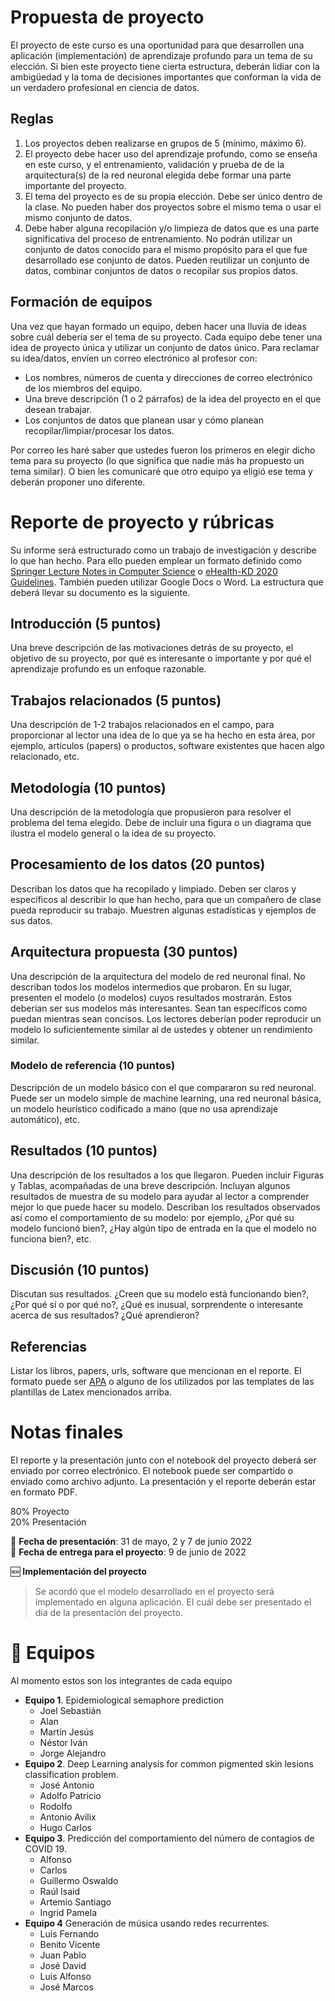 # Propuesta de proyecto

El proyecto de este curso es una oportunidad para que desarrollen una aplicación (implementación) de aprendizaje profundo para un tema de su elección. Si bien este proyecto tiene cierta estructura, deberán lidiar con la ambigüedad y la toma de decisiones importantes que conforman la vida de un verdadero profesional en ciencia de datos.

## Reglas

1.  Los proyectos deben realizarse en grupos de 5 (mínimo, máximo 6).
2.  El proyecto debe hacer uso del aprendizaje profundo, como se enseña en este curso, y el entrenamiento, validación y prueba de de la arquitectura(s) de la red neuronal elegida debe formar una parte importante del proyecto.
3.  El tema del proyecto es de su propia elección. Debe ser único dentro de la clase. No pueden haber dos proyectos sobre el mismo tema o usar el mismo conjunto de datos.
4.  Debe haber alguna recopilación y/o limpieza de datos que es una parte significativa del proceso de entrenamiento. No podrán utilizar un conjunto de datos conocido para el mismo propósito para el que fue desarrollado ese conjunto de datos. Pueden reutilizar un conjunto de datos, combinar conjuntos de datos o recopilar sus propios datos.

## Formación de equipos

Una vez que hayan formado un equipo, deben hacer una lluvia de ideas sobre cuál debería ser el tema de su proyecto. Cada equipo debe tener una idea de proyecto única y utilizar un conjunto de datos único. Para reclamar su idea/datos, envíen un correo electrónico al profesor con:

*   Los nombres, números de cuenta y direcciones de correo electrónico de los miembros del equipo.
*   Una breve descripción (1 o 2 párrafos) de la idea del proyecto en el que desean trabajar.
*   Los conjuntos de datos que planean usar y cómo planean recopilar/limpiar/procesar los datos.

Por correo les haré saber que ustedes fueron los primeros en elegir dicho tema para su proyecto (lo que significa que nadie más ha propuesto un tema similar). O bien les comunicaré que otro equipo ya eligió ese tema y deberán proponer uno diferente.

# Reporte de proyecto y rúbricas

Su informe será estructurado como un trabajo de investigación y describe lo que han hecho.
Para ello pueden emplear un formato definido como [Springer Lecture Notes in Computer
Science](https://es.overleaf.com/latex/templates/springer-lecture-notes-in-computer-science/kzwwpvhwnvfj) o [eHealth-KD 2020 Guidelines](https://www.overleaf.com/latex/templates/ehealth-kd-2020-guidelines/vtjwhbggjzyg). También pueden utilizar Google Docs o Word. La
estructura que deberá llevar su documento es la siguiente.

## Introducción (5 puntos)

Una breve descripción de las motivaciones detrás de su proyecto, el objetivo de su
proyecto, por qué es interesante o importante y por qué el aprendizaje profundo es un
enfoque razonable.

## Trabajos relacionados (5 puntos)

Una descripción de 1-2 trabajos relacionados en el campo, para proporcionar al lector una
idea de lo que ya se ha hecho en esta área, por ejemplo, artículos (papers) o productos,
software existentes que hacen algo relacionado, etc.

## Metodología (10 puntos)

Una descripción de la metodología que propusieron para resolver el problema del tema
elegido. Debe de incluir una figura o un diagrama que ilustra el modelo general o la idea de
su proyecto.

## Procesamiento de los datos (20 puntos)

Describan los datos que ha recopilado y limpiado. Deben ser claros y específicos al
describir lo que han hecho, para que un compañero de clase pueda reproducir su trabajo.
Muestren algunas estadísticas y ejemplos de sus datos.

## Arquitectura propuesta (30 puntos)

Una descripción de la arquitectura del modelo de red neuronal final. No describan todos los
modelos intermedios que probaron. En su lugar, presenten el modelo (o modelos) cuyos
resultados mostrarán. Estos deberían ser sus modelos más interesantes. Sean tan
específicos como puedan mientras sean concisos. Los lectores deberían poder reproducir
un modelo lo suficientemente similar al de ustedes y obtener un rendimiento similar.

### Modelo de referencia (10 puntos)

Descripción de un modelo básico con el que compararon su red neuronal. Puede ser un
modelo simple de machine learning, una red neuronal básica, un modelo heurístico
codificado a mano (que no usa aprendizaje automático), etc.

## Resultados (10 puntos)

Una descripción de los resultados a los que llegaron. Pueden incluir Figuras y Tablas, acompañadas de una breve descripción.
Incluyan algunos resultados de muestra de su modelo para ayudar al lector a comprender mejor lo que puede hacer su modelo.
Describan los resultados observados así como el comportamiento de su modelo: por ejemplo, ¿Por qué su modelo funcionó bien?, ¿Hay algún tipo de entrada en la que el
modelo no funciona bien?, etc.

## Discusión (10 puntos)

Discutan sus resultados. ¿Creen que su modelo está funcionando bien?, ¿Por qué sí o por
qué no?, ¿Qué es inusual, sorprendente o interesante acerca de sus resultados? ¿Qué
aprendieron?

## Referencias

Listar los libros, papers, urls, software que mencionan en el reporte. El formato puede ser
[APA](https://apastyle.apa.org/style-grammar-guidelines/references/examples) o alguno de los utilizados por las templates de las plantillas de Latex mencionados
arriba.

# Notas finales
El reporte y la presentación junto con el notebook del proyecto deberá ser enviado por correo electrónico. El notebook puede ser compartido o enviado como archivo adjunto. La presentación y el reporte deberán estar en formato PDF.

80% Proyecto<br>
20% Presentación<br>

:calendar: **Fecha de presentación**: 31 de mayo, 2 y 7 de junio 2022<br>
:calendar: **Fecha de entrega para el proyecto**: 9 de junio de 2022<br>

:new: **Implementación del proyecto**

> Se acordó que el modelo desarrollado en el proyecto será implementado en alguna aplicación. El cuál debe ser presentado el día de la presentación del proyecto.

# :pushpin: Equipos
Al momento estos son los integrantes de cada equipo

- **Equipo 1**. Epidemiological semaphore prediction
    + Joel Sebastián
    + Alan
    + Martín Jesús
    + Néstor Iván
    + Jorge Alejandro
- **Equipo 2**. Deep Learning analysis for common pigmented skin lesions classification problem.
    + José Antonio
    + Adolfo Patricio
    + Rodolfo
    + Antonio Avilix
    + Hugo Carlos
- **Equipo 3**. Predicción del comportamiento del número de contagios de COVID 19.
    + Alfonso
    + Carlos
    + Guillermo Oswaldo
    + Raúl Isaid
    + Artemio Santiago
    + Ingrid Pamela
- **Equipo 4** Generación de música usando redes recurrentes.
    + Luis Fernando
    + Benito Vicente
    + Juan Pablo
    + José David
    + Luis Alfonso
    + José Marcos
